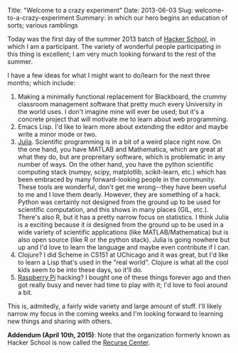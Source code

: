 Title: "Welcome to a crazy experiment"
Date: 2013-06-03
Slug: welcome-to-a-crazy-experiment
Summary: in which our hero begins an education of sorts; various ramblings

Today was the first day of the summer 2013 batch of [Hacker School](http://www.hackerschool.com), in which I am a participant. The variety of wonderful people participating in this thing is excellent; I am very much looking forward to the rest of the summer.

I have a few ideas for what I might want to do/learn for the next three months; which include:

1. Making a minimally functional replacement for Blackboard, the crummy classroom management software that pretty much every University in the world uses. I don't imagine mine will ever be used; but it's a concrete project that will motivate me to learn about web programming.
2. Emacs Lisp. I'd like to learn more about extending the editor and maybe write a minor mode or two.
3. [Julia](http://julia-lang.org). Scientific programming is in a bit of a weird place right now. On the one hand, you have MATLAB and Mathematica, which are great at what they do, but are propreitary software, which is problematic in any number of ways. On the other hand, you have the python scientific computing stack (numpy, scipy, matplotlib, scikit-learn, etc.) which has been embraced by many forward-looking people in the community. These tools are wonderful, don't get me wrong--they have been useful to me and I love them dearly. However, they are something of a hack. Python was certainly not designed from the ground up to be used for scientific computation, and this shows in many places (GIL, etc.). There's also R, but it has a pretty narrow focus on statistics. I think Julia is a exciting because it *is* designed from the ground up to be used in a wide variety of scientific applications (like MATLAB/Mathematica) but is also open source (like R or the python stack). Julia is going nowhere but up and I'd love to learn the language and maybe even contribute if I can.
4. Clojure? I did Scheme in CS151 at UChicago and it was great, but I'd like to learn a Lisp that's used in the "real world". Clojure is what all the cool kids seem to be into these days, so it'll do.
5. [Raspberry Pi](http://www.raspberrypi.org/) hacking? I bought one of these things forever ago and then got really busy and never had time to play with it; I'd love to fool around a bit.

This is, admitedly, a fairly wide variety and large amount of stuff. I'll likely narrow my focus in the coming weeks and I'm looking forward to learning new things and sharing with others.


**Addendum (April 10th, 2015)**: Note that the organization formerly
known as Hacker School is now called the
[Recurse Center](http://www.recurse.com).
